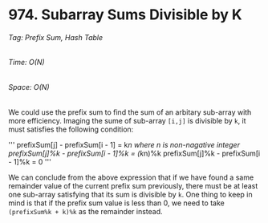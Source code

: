 # 974. Subarray Sums Divisible by K

###### Tag: Prefix Sum, Hash Table

###### Time: O(N)
###### Space: O(N) 

We could use the prefix sum to find the sum of an arbitary sub-array with more efficiency. Imaging the sume of 
sub-array `[i,j]` is divisible by `k`, it must satisfies the following condition:

'''
prefixSum[j] - prefixSum[i - 1] = k*n where n is non-nagative integer
prefixSum[j]%k - prefixSum[i - 1]%k = (k*n)%k
prefixSum[j]%k - prefixSum[i - 1]%k = 0
'''

We can conclude from the above expression that if we have found a same remainder value of the current prefix sum previously, there must be at least one sub-array satisfying that its sum is divisible by `k`. One thing to keep in
mind is that if the prefix sum value is less than 0, we need to take `(prefixSum%k + k)%k` as the remainder instead. 